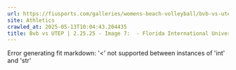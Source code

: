 ```yaml
---
url: https://fiusports.com/galleries/womens-beach-volleyball/bvb-vs-utep-2-25-25/image-7/356/62687
site: Athletics
crawled_at: 2025-05-13T10:04:43.204435
title: Bvb vs UTEP | 2.25.25 - Image 7:  - Florida International University
---
```


Error generating fit markdown: '<' not supported between instances of 'int' and 'str'